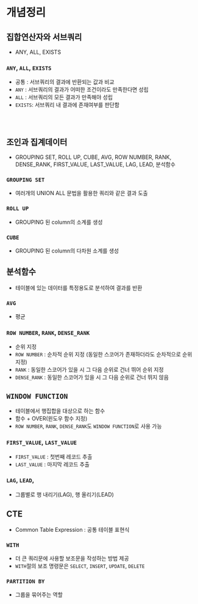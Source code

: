 # 개념정리

## 집합연산자와 서브쿼리
* ANY, ALL, EXISTS

### `ANY`, `ALL`, `EXISTS`
* 공통 : 서브쿼리의 결과에 반환되는 값과 비교
* `ANY` : 서브쿼리의 결과가 어떠한 조건이라도 만족한다면 성립
* `ALL` : 서브쿼리의 모든 결과가 만족해야 성립
* `EXISTS`: 서브쿼리 내 결과에 존재여부를 판단함

```sql

```
```sql

```
```sql

```

## 조인과 집계데이터
* GROUPING SET, ROLL UP, CUBE, AVG, ROW NUMBER, RANK, DENSE_RANK, FIRST_VALUE, LAST_VALUE, LAG, LEAD, 분석함수

### `GROUPING SET`
* 여러개의 UNION ALL 문법을 활용한 쿼리와 같은 결과 도출

### `ROLL UP`
* GROUPING 된 column의 소계를 생성

### `CUBE`
* GROUPING 된 column의 다차원 소계를 생성

## 분석함수
* 테이블에 있는 데이터를 특정용도로 분석하여 결과를 반환
### `AVG`
* 평균

### `ROW NUMBER`, `RANK`, `DENSE_RANK`
* 순위 지정
* `ROW NUMBER` : 순차적 순위 지정 (동일한 스코어가 존재하더라도 순차적으로 순위 지정)
* `RANK` : 동일한 스코어가 있을 시 그 다음 순위로 건너 뛰어 순위 지정
* `DENSE_RANK` : 동일한 스코어가 있을 시 그 다음 순위로 건너 뛰지 않음

## `WINDOW FUNCTION`
* 테이블에서 행집합을 대상으로 하는 함수
* 함수 + OVER(윈도우 함수 지정)
* `ROW NUMBER`, `RANK`, `DENSE_RANK`도 `WINDOW FUNCTION`로 사용 가능
### `FIRST_VALUE`, `LAST_VALUE`
* `FIRST_VALUE` : 첫번째 레코드 추출
* `LAST_VALUE` : 마지막 레코드 추출

### `LAG`, `LEAD`, 
* 그룹별로 행 내리기(LAG), 행 올리기(LEAD)

## CTE
* Common Table Expression : 공통 테이블 표현식
### `WITH`
* 더 큰 쿼리문에 사용할 보조문을 작성하는 방법 제공
* `WITH`절의 보조 명령문은 `SELECT`, `INSERT`, `UPDATE`, `DELETE`

### `PARTITION BY`
* 그룹을 묶어주는 역할
